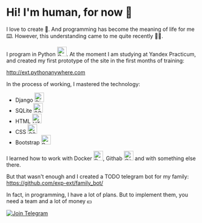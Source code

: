 # Hi! I'm human, for now 👻

I love to create 🤖. 
And programming has become the meaning of life for me ⌨️. 
However, this understanding came to me quite recently 🤷‍♂️.

I program in Python <img src="https://cdn.icon-icons.com/icons2/2415/PNG/512/python_original_logo_icon_146381.png" alt="Python" style="width:25px;"/>. At the moment I am studying at Yandex Practicum, and created my first prototype of the site in the first months of training:


http://ext.pythonanywhere.com


In the process of working, I mastered the technology:
<ul>
  <li> Django  <img src="https://cdn.icon-icons.com/icons2/2415/PNG/512/django_plain_logo_icon_146558.png" alt="Django" style="width:25px;"/></li>
  <li> SQLite  <img src="https://cdn.icon-icons.com/icons2/9/PNG/256/sql_racer_gamedatabase_sql_1526.png" alt="SQLite" style="width:25px;"/></li>
  <li> HTML  <img src="https://cdn.icon-icons.com/icons2/2415/PNG/512/html_original_wordmark_logo_icon_146478.png" alt="HTML" style="width:25px;"/></li>
  <li> CSS  <img src="https://cdn.icon-icons.com/icons2/2415/PNG/512/css_original_wordmark_logo_icon_146576.png" alt="CSS" style="width:25px;"/></li>
  <li> Bootstrap  <img src="https://cdn.icon-icons.com/icons2/2415/PNG/512/bootstrap_plain_wordmark_logo_icon_146620.png" alt="Bootstrap" style="width:25px;"/></li>
</ul> 

I learned how to work with Docker <img src="https://cdn.icon-icons.com/icons2/2415/PNG/512/docker_original_wordmark_logo_icon_146557.png" alt="Docker" style="width:25px;"/>, Githab <img src="https://cdn.icon-icons.com/icons2/2415/PNG/512/git_original_wordmark_logo_icon_146510.png" alt="Githab" style="width:25px;"/> and with something else there.

But that wasn't enough and I created a TODO telegram bot for my family:
https://github.com/exp-ext/family_bot/

In fact, in programming, I have a lot of plans. But to implement them, you need a team and a lot of money 💵


[![Join Telegram](https://img.shields.io/badge/My%20Telegram-Join-blue)](https://t.me/Borokin)
